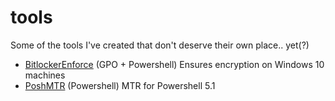 # tools
Some of the tools I've created that don't deserve their own place.. yet(?)

* [BitlockerEnforce](BitlockerEnforce) (GPO + Powershell) Ensures encryption on Windows 10 machines
* [PoshMTR](PoshMTR) (Powershell) MTR for Powershell 5.1
